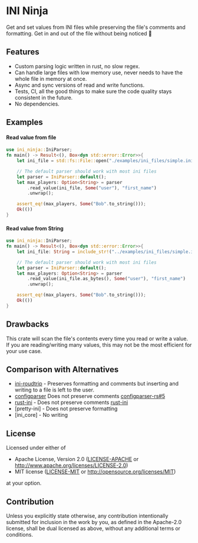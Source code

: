 # INI Ninja

Get and set values from INI files while preserving the file's comments and formatting.
Get in and out of the file without being noticed 🥷

## Features

- Custom parsing logic written in rust, no slow regex.
- Can handle large files with low memory use, never needs to have the whole file in memory at once.
- Async and sync versions of read and write functions.
- Tests, CI, all the good things to make sure the code quality stays consistent in the future.
- No dependencies.

## Examples

#### Read value from file

```rust
use ini_ninja::IniParser;
fn main() -> Result<(), Box<dyn std::error::Error>>{
    let ini_file = std::fs::File::open("./examples/ini_files/simple.ini")?;

    // The default parser should work with most ini files
    let parser = IniParser::default();
    let max_players: Option<String> = parser
        .read_value(ini_file, Some("user"), "first_name")
        .unwrap();

    assert_eq!(max_players, Some("Bob".to_string()));
    Ok(())
}
```

#### Read value from String

```rust
use ini_ninja::IniParser;
fn main() -> Result<(), Box<dyn std::error::Error>>{
    let ini_file: String = include_str!("../examples/ini_files/simple.ini").to_string();

    // The default parser should work with most ini files
    let parser = IniParser::default();
    let max_players: Option<String> = parser
        .read_value(ini_file.as_bytes(), Some("user"), "first_name")
        .unwrap();

    assert_eq!(max_players, Some("Bob".to_string()));
    Ok(())
}
```

## Drawbacks

This crate will scan the file's contents every time you read or write a value. If you are reading/writing many values, this may not be the most efficient for your use case.

## Comparison with Alternatives

- [ini-roudtrip](https://github.com/VorpalBlade/ini-roundtrip) - Preserves formatting and comments but inserting and writing to a file is left to the user.
- [configparser](https://github.com/QEDK/configparser-rs) Does not preserve comments [configparser-rs#5](https://github.com/QEDK/configparser-rs/issues/5)
- [rust-ini](https://github.com/zonyitoo/rust-ini) - Does not preserve comments [rust-ini](https://github.com/zonyitoo/rust-ini/issues/77)
- [pretty-ini] - Does not preserve formatting
- [ini_core] - No writing

## License

Licensed under either of

 * Apache License, Version 2.0
   ([LICENSE-APACHE](LICENSE-APACHE) or <http://www.apache.org/licenses/LICENSE-2.0>)
 * MIT license
   ([LICENSE-MIT](LICENSE-MIT) or <http://opensource.org/licenses/MIT>)

at your option.

## Contribution

Unless you explicitly state otherwise, any contribution intentionally submitted
for inclusion in the work by you, as defined in the Apache-2.0 license, shall be
dual licensed as above, without any additional terms or conditions.
